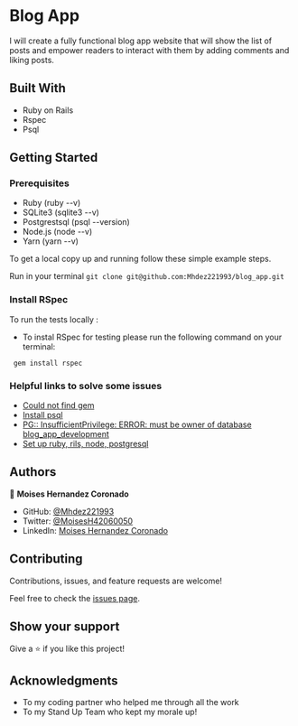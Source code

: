 # Blog App

I will create a fully functional blog app website that will show the list of posts and empower readers to interact with them by adding comments and liking posts.

## Built With

- Ruby on Rails
- Rspec
- Psql

## Getting Started

### Prerequisites

- Ruby (ruby --v)
- SQLite3 (sqlite3 --v)
- Postgrestsql (psql --version)
- Node.js (node --v)
- Yarn (yarn --v)

To get a local copy up and running follow these simple example steps.

Run in your terminal `git clone git@github.com:Mhdez221993/blog_app.git`

### Install RSpec

To run the tests locally :

- To instal RSpec for testing please run the following command on your terminal:

` gem install rspec`

### Helpful links to solve some issues

- [Could not find gem](https://stackoverflow.com/questions/32491201/could-not-find-gem-pg-0-12-4-ruby-in-any-of-the-gem-sources-listed-in-your)
- [Install psql](https://harshityadav95.medium.com/postgresql-in-windows-subsystem-for-linux-wsl-6dc751ac1ff3)
- [PG:: InsufficientPrivilege: ERROR: must be owner of database blog_app_development](https://stackoverflow.com/questions/25610753/activerecordstatementinvalid-pgerror-error-must-be-owner-of-database)
- [Set up ruby, rils, node, postgresql](https://linoxide.com/how-to-install-ruby-on-rails-on-ubuntu-20-04/#:~:text=Rails%20can%20be%20installed%20using%20the%20gem%20install,Rails%20on%20ubuntu%2020.04.%20%24%20gem%20install%20rails)

## Authors

👤 **Moises Hernandez Coronado**

- GitHub: [@Mhdez221993](https://github.com/Mhdez221993)
- Twitter: [@MoisesH42060050](https://twitter.com/MoisesH42060050)
- LinkedIn: [Moises Hernandez Coronado](https://www.linkedin.com/in/moises-hernandez-9bbb17145/)

## Contributing

Contributions, issues, and feature requests are welcome!

Feel free to check the [issues page](https://github.com/Mhdez221993/blog_app/issues).

## Show your support

Give a ⭐️ if you like this project!

## Acknowledgments

- To my coding partner who helped me through all the work
- To my Stand Up Team who kept my morale up!
